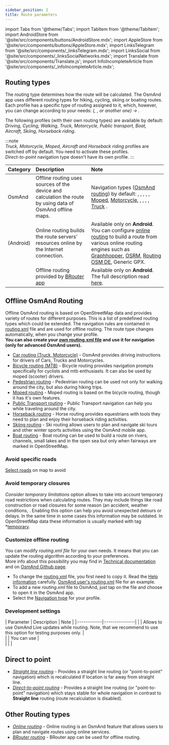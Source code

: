 ```yaml
---
sidebar_position: 2
title: Route parameters
---
```


import Tabs from '@theme/Tabs';
import TabItem from '@theme/TabItem';
import AndroidStore from '@site/src/components/buttons/AndroidStore.mdx';
import AppleStore from '@site/src/components/buttons/AppleStore.mdx';
import LinksTelegram from '@site/src/components/_linksTelegram.mdx';
import LinksSocial from '@site/src/components/_linksSocialNetworks.mdx';
import Translate from '@site/src/components/Translate.js';
import InfoIncompleteArticle from '@site/src/components/_infoIncompleteArticle.mdx';


## Routing types  

The routing type determines how the route will be calculated. The OsmAnd app uses different routing types for hiking, cycling, skiing or boating routes. Each profile has a specific type of routing assigned to it, which, however, you can change according to your needs: *<Translate android="true" ids="shared_string_menu,configure_profile"/> (<Translate android="true" ids="app_mode_boat"/>, <Translate android="true" ids="app_mode_car"/>, <Translate android="true" ids="app_mode_pedestrian"/> or another one) → <Translate android="true" ids="routing_settings_2,nav_type_hint"/>*.

The following profiles (with their own routing types) are available by default: *Driving, Cycling, Walking, Truck, Motorcycle, Public transport, Boat, Aircraft, Skiing, Horseback riding*.  

:::note  
*Truck, Motorcycle, Moped, Aircraft and Horseback riding* profiles are switched off by default. You need to activate these profiles.  
*Direct-to-point* navigation type doesn't have its own profile.
:::

| Category | Description | Note |
|:------------|:---------------|:---------------|
| OsmAnd <Translate android="true" ids="shared_string_offline"/> |  Offline routing uses sources of the device and calculation the route by using data of OsmAnd offline maps.  |  Navigation types ([OsmAnd routing](https://github.com/osmandapp/OsmAnd-resources/blob/master/routing/routing.xml)) by default: [<Translate android="true" ids="app_mode_boat"/>](./boat-navigation.md), [<Translate android="true" ids="rendering_value_bicycle_name"/>](./bicycle-based-routing.md), [<Translate android="true" ids="rendering_value_car_name"/>](./car-based-routing.md), [<Translate android="true" ids="routing_profile_direct_to"/>](./direct-to-point-routing.md), [<Translate android="true" ids="horseback_riding"/>](./horse-routing.md), [Moped](./moped-routing.md), [Motorcycle](./car-based-routing.md#route-parameters---motorcycle), [<Translate android="true" ids="rendering_value_pedestrian_name"/>](./pedestrian-routing.md), [<Translate android="true" ids="app_mode_public_transport"/>](./public-transport-navigation.md), [<Translate android="true" ids="routing_profile_ski"/>](./ski-routing.md), [<Translate android="true" ids="routing_profile_straightline"/>](./straight-line-routing.md), [Truck](car-based-routing#route-parameters---truck) .            |
| <Translate android="true" ids="shared_string_online"/> (Android) |  Online routing builds the route servers' resources online by the Internet connection. | Available only on **Android**. You can configure [online routing](./online-routing.md) to build a route from various online routing engines such as [Graphhopper](https://graphhopper.com/), [OSRM](http://project-osrm.org/), [Routing OSM DE](https://routing.openstreetmap.de/), Generic GPX.  |
| <Translate android="true" ids="routing_profile_broutrer"/>  |  Offline routing provided by [BRouter app](https://brouter.de/)  | Available only on **Android**. The full description read [here](./brouter.md).   |

## Offline OsmAnd Routing

Offline OsmAnd routing is based on OpenStreetMap data and provides variety of routes for different purposes. This is a list of predefined routing types which could be extended. The navigation rules are contained in [routing.xml](../../../technical/osmand-file-formats/osmand-routing-xml.md) file and are used for offline routing. The route type changes automatically, when you change your profile.  
**You can also create your [own routing.xml file](#custom-routing) and use it for navigation (only for advanced OsmAnd users).**  

- [Car routing (Truck, Motorcycle)](./car-based-routing.md) - OsmAnd provides driving instructions for  drivers of Cars, Trucks and Motorcycles.  
- [Bicycle  routing (MTB)](./bicycle-based-routing.md) - Bicycle routing provides navigation prompts specifically for cyclists and mtb enthusiasts. It can also be used by moped (scooter) drivers.  
- [Pedestrian routing](./pedestrian-routing.md) - Pedestrian routing can be used not only for walking around the city, but also during hiking trips.
- [Moped routing](./moped-routing.md) - Moped routing is based on the bicycle routing, though it has it's own features.
- [Public Transport routing](./public-transport-navigation.md) - Public Transport navigation can help you while traveling around the city.
- [Horseback routing](./horse-routing.md) - Horse routing provides equestrians with tools they need to plan and enjoy their horseback riding activities.  
- [Skiing routing](./ski-routing.md) - Ski routing allows users to plan and navigate ski tours and other winter sports activities using the OsmAnd mobile app.  
- [Boat routing](./boat-navigation.md) - Boat routing can be used to build a route on rivers, channels, small lakes and in the open sea but only when fairways are marked in OpenStreetMap.

### Avoid specific roads

[Select roads](../../map/map-context-menu.md#avoid-road) on map to avoid

### Avoid temporary closures

*Consider temporary limitations* option allows to take into account temporary road restrictions when calculating routes. They may include things like road construction or road closures for some reason (an accident, weather conditions, . Enabling this option can help you avoid unexpected detours or delays. In the same time in some cases this information may be outdated.
In OpenStreetMap data these information is usually marked with tag *[temporary](https://wiki.openstreetmap.org/wiki/Comparison_of_life_cycle_concepts#Opening_hours_time_range_and_Temporary_namespace_and_Conditional_restrictions). 

### Customize offline routing

You can modify _routing.xml file_ for your own needs. It means that you can update the routing algorithm according to your preferences.  
More info about this possibility you may find in [Technical documentation](../../../technical/osmand-file-formats/osmand-routing-xml.md) and on [OsmAnd Github page](https://github.com/osmandapp/OsmAnd-resources/blob/master/routing/routing.xml).  

- To change the [routing.xml](https://github.com/osmandapp/OsmAnd-resources/blob/master/routing/routing.xml) file, you first need to copy it. Read the [Help information](https://github.com/osmandapp/OsmAnd-resources/blob/master/routing/routing.xml#L25) carefully. [OsmAnd user's routing.xml](https://groups.google.com/g/osmand/c/JvV7p_JJvEU) file for an example.
- To add a new *routing.xml* file to OsmAnd, just tap on the file and choose to open it in the OsmAnd app.
- Select the [Navigation type](../../navigation/setup/route-navigation.md#type-of-navigation) for your profile.

### Development settings

| Parameter | Description | Note |
|:------------|:---------------|
| *<Translate android="true" ids="use_live_routing"/>*  | Allows to use OsmAnd Live updates while routing. Note, that we recommend to use this option for testing purposes only. |   
| *<Translate android="true" ids="use_two_phase_routing"/>*  | You can use <Translate android="true" ids="complex_routing_descr"/> |  
| *<Translate android="true" ids="use_fast_recalculation"/>* | <Translate android="true" ids="use_fast_recalculation_desc"/>  |  

## Direct to point

- *[Straight line routing](./straight-line-routing.md)* - Provides a straight line routing (or "point-to-point" navigation) which is recalculated if location is far away from straight line.  
- *[Direct-to-point routing](./direct-to-point-routing.md)* - Provides a straight line routing (or "point-to-point" navigation) which stays stable for whole navigation in contrast to **Straight line** routing (route recalculation is disabled).

## Other Routing types

- *[Online routing](./online-routing.md)* - Online routing is an OsmAnd feature that allows users to plan and navigate routes using online services.  
- *[BRouter routing](./brouter.md)* - BRouter app can be used for offline routing.
